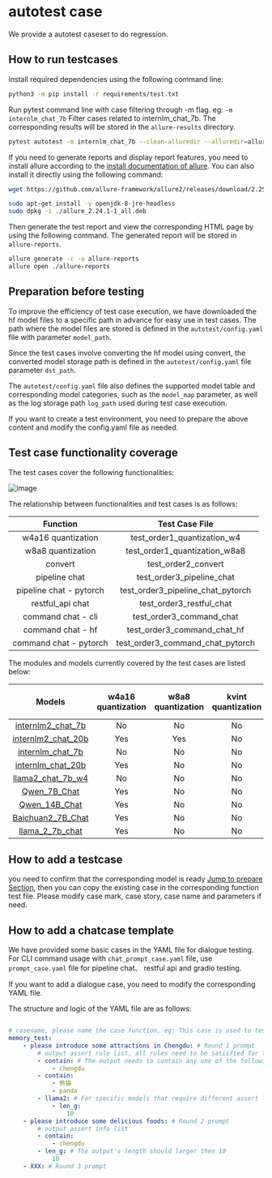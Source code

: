 # autotest case

We provide a autotest caseset to do regression.

## How to run testcases

Install required dependencies using the following command line:

```bash
python3 -m pip install -r requirements/test.txt
```

Run pytest command line with case filtering through -m flag. eg: `-m internlm_chat_7b` Filter cases related to internlm_chat_7b. The corresponding results will be stored in the `allure-results` directory.

```bash
pytest autotest -m internlm_chat_7b --clean-alluredir --alluredir=allure-results
```

If you need to generate reports and display report features, you need to install allure according to the [install documentation of allure](https://allurereport.org/docs/gettingstarted-installation/#install-via-the-system-package-manager-for-linux). You can also install it directly using the following command:

```bash
wget https://github.com/allure-framework/allure2/releases/download/2.25.0/allure_2.24.1-1_all.deb

sudo apt-get install -y openjdk-8-jre-headless
sudo dpkg -i ./allure_2.24.1-1_all.deb
```

Then generate the test report and view the corresponding HTML page by using the following command. The generated report will be stored in `allure-reports`.

```bash
allure generate -c -o allure-reports
allure open ./allure-reports
```

## Preparation before testing

To improve the efficiency of test case execution, we have downloaded the hf model files to a specific path in advance for easy use in test cases. The path where the model files are stored is defined in the `autotest/config.yaml` file with parameter `model_path`.

Since the test cases involve converting the hf model using convert, the converted model storage path is defined in the `autotest/config.yaml` file parameter `dst_path`.

The `autotest/config.yaml` file also defines the supported model table and corresponding model categories, such as the `model_map` parameter, as well as the log storage path `log_path` used during test case execution.

If you want to create a test environment, you need to prepare the above content and modify the config.yaml file as needed.

## Test case functionality coverage

The test cases cover the following functionalities:

![image](https://github.com/InternLM/lmdeploy/assets/145004780/85d6a2d3-cc4f-459c-8dc1-22c17b69954f)

The relationship between functionalities and test cases is as follows:

|        Function         |          Test Case File           |
| :---------------------: | :-------------------------------: |
|   w4a16 quantization    |    test_order1_quantization_w4    |
|    w8a8 quantization    |   test_order1_quantization_w8a8   |
|         convert         |        test_order2_convert        |
|      pipeline chat      |     test_order3_pipeline_chat     |
| pipeline chat - pytorch | test_order3_pipeline_chat_pytorch |
|    restful_api chat     |     test_order3_restful_chat      |
|   command chat - cli    |     test_order3_command_chat      |
|    command chat - hf    |    test_order3_command_chat_hf    |
| command chat - pytorch  | test_order3_command_chat_pytorch  |

The modules and models currently covered by the test cases are listed below:

|                                   Models                                   | w4a16 quantization | w8a8 quantization | kvint quantization | convert | pipeline chat | pipeline chat - pytorch | restful_api chat | command chat - cli | command chat - hf | command chat - pytorch |
| :------------------------------------------------------------------------: | :----------------: | :---------------: | :----------------: | :-----: | :-----------: | :---------------------: | :--------------: | :----------------: | :---------------: | :--------------------: |
|   [internlm2_chat_7b](https://huggingface.co/internlm/internlm2-chat-7b)   |         No         |        No         |         No         |   Yes   |      Yes      |           Yes           |        No        |        Yes         |        Yes        |          Yes           |
|  [internlm2_chat_20b](https://huggingface.co/internlm/internlm2-chat-20b)  |        Yes         |        Yes        |         No         |   Yes   |      Yes      |           No            |       Yes        |        Yes         |        Yes        |          Yes           |
|    [internlm_chat_7b](https://huggingface.co/internlm/internlm-chat-7b)    |         No         |        No         |         No         |   Yes   |      Yes      |           Yes           |       Yes        |        Yes         |        Yes        |           No           |
|   [internlm_chat_20b](https://huggingface.co/internlm/internlm-chat-20b)   |        Yes         |        No         |         No         |   Yes   |      Yes      |           No            |        No        |        Yes         |        Yes        |           No           |
|   [llama2_chat_7b_w4](https://huggingface.co/lmdeploy/llama2-chat-7b-w4)   |         No         |        No         |         No         |   Yes   |      Yes      |           No            |        No        |        Yes         |        Yes        |           No           |
|          [Qwen_7B_Chat](https://huggingface.co/Qwen/Qwen-7B-Chat)          |        Yes         |        No         |         No         |   Yes   |      Yes      |           No            |        No        |        Yes         |        Yes        |           No           |
|         [Qwen_14B_Chat](https://huggingface.co/Qwen/Qwen-14B-Chat)         |        Yes         |        No         |         No         |   Yes   |      Yes      |           No            |        No        |        Yes         |        Yes        |           No           |
| [Baichuan2_7B_Chat](https://huggingface.co/baichuan-inc/Baichuan2-7B-Chat) |        Yes         |        No         |         No         |   Yes   |      Yes      |           No            |        No        |        Yes         |        Yes        |           No           |
|    [llama_2_7b_chat](https://huggingface.co/meta-llama/Llama-2-7b-chat)    |        Yes         |        No         |         No         |   Yes   |      Yes      |           No            |        No        |        Yes         |        Yes        |           No           |

## How to add a testcase

you need to confirm that the corresponding model is ready <a href="##Preparation before testing">Jump to prepare Section</a>, then you can copy the existing case in the corresponding function test file. Please modify case mark, case story, case name and parameters if need.

## How to add a chatcase template

We have provided some basic cases in the YAML file for dialogue testing.
For CLI command usage with `chat_prompt_case.yaml` file, use `prompt_case.yaml` file for pipeline chat、 restful api and gradio testing.

If you want to add a dialogue case, you need to modify the corresponding YAML file.

The structure and logic of the YAML file are as follows:

```yaml

# casename, please name the case function, eg: This case is used to test whether there is memory ability for previous round information during multi-round dialogue.
memory_test:
    - please introduce some attractions in Chengdu: # Round 1 prompt
        # output assert rule list, all rules need to be satisfied for the case to pass.
        - contain: # The output needs to contain any one of the following items
            - chengdu
        - contain:
            - 熊猫
            - panda
        - llama2: # For specific models that require different assert logic, the key is the model type and the value is a list of assert rules. This is a example for llama2 model. In this case, other assert rules will become invalid.
            - len_g:
                10
    - please introduce some delicious foods: # Round 2 prompt
        # output assert info list
        - contain:
            - chengdu
        - len_g: # The output's length should larger then 10
            10
    - XXX: # Round 3 prompt

```
